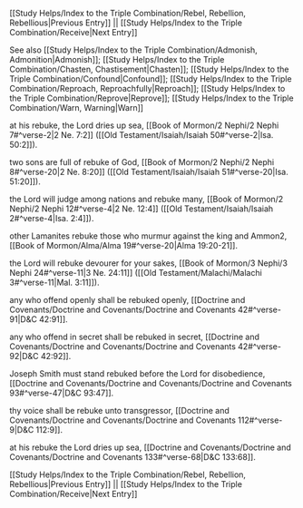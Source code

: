 [[Study Helps/Index to the Triple Combination/Rebel, Rebellion, Rebellious|Previous Entry]]  ||  [[Study Helps/Index to the Triple Combination/Receive|Next Entry]]

 See also [[Study Helps/Index to the Triple Combination/Admonish, Admonition|Admonish]]; [[Study Helps/Index to the Triple Combination/Chasten, Chastisement|Chasten]]; [[Study Helps/Index to the Triple Combination/Confound|Confound]]; [[Study Helps/Index to the Triple Combination/Reproach, Reproachfully|Reproach]]; [[Study Helps/Index to the Triple Combination/Reprove|Reprove]]; [[Study Helps/Index to the Triple Combination/Warn, Warning|Warn]]

 at his rebuke, the Lord dries up sea, [[Book of Mormon/2 Nephi/2 Nephi 7#^verse-2|2 Ne. 7:2]] ([[Old Testament/Isaiah/Isaiah 50#^verse-2|Isa. 50:2]]).

 two sons are full of rebuke of God, [[Book of Mormon/2 Nephi/2 Nephi 8#^verse-20|2 Ne. 8:20]] ([[Old Testament/Isaiah/Isaiah 51#^verse-20|Isa. 51:20]]).

 the Lord will judge among nations and rebuke many, [[Book of Mormon/2 Nephi/2 Nephi 12#^verse-4|2 Ne. 12:4]] ([[Old Testament/Isaiah/Isaiah 2#^verse-4|Isa. 2:4]]).

 other Lamanites rebuke those who murmur against the king and Ammon2, [[Book of Mormon/Alma/Alma 19#^verse-20|Alma 19:20-21]].

 the Lord will rebuke devourer for your sakes, [[Book of Mormon/3 Nephi/3 Nephi 24#^verse-11|3 Ne. 24:11]] ([[Old Testament/Malachi/Malachi 3#^verse-11|Mal. 3:11]]).

 any who offend openly shall be rebuked openly, [[Doctrine and Covenants/Doctrine and Covenants/Doctrine and Covenants 42#^verse-91|D&C 42:91]].

 any who offend in secret shall be rebuked in secret, [[Doctrine and Covenants/Doctrine and Covenants/Doctrine and Covenants 42#^verse-92|D&C 42:92]].

 Joseph Smith must stand rebuked before the Lord for disobedience, [[Doctrine and Covenants/Doctrine and Covenants/Doctrine and Covenants 93#^verse-47|D&C 93:47]].

 thy voice shall be rebuke unto transgressor, [[Doctrine and Covenants/Doctrine and Covenants/Doctrine and Covenants 112#^verse-9|D&C 112:9]].

 at his rebuke the Lord dries up sea, [[Doctrine and Covenants/Doctrine and Covenants/Doctrine and Covenants 133#^verse-68|D&C 133:68]].

[[Study Helps/Index to the Triple Combination/Rebel, Rebellion, Rebellious|Previous Entry]]  ||  [[Study Helps/Index to the Triple Combination/Receive|Next Entry]]